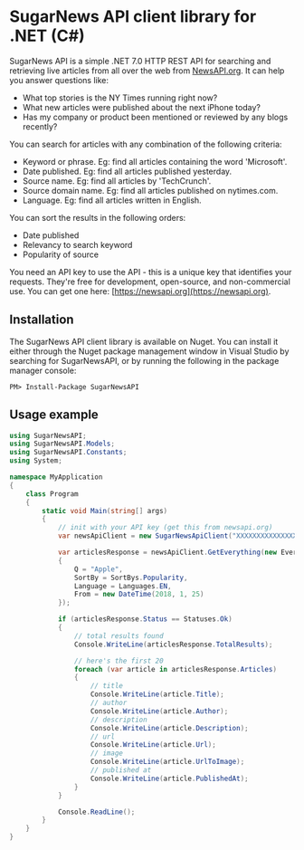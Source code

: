 # SugarNews API client library for .NET (C#)
SugarNews API is a simple .NET 7.0 HTTP REST API for searching and retrieving live articles from all over the web from [NewsAPI.org](https://newsapi.org). It can help you answer questions like:

- What top stories is the NY Times running right now?
- What new articles were published about the next iPhone today?
- Has my company or product been mentioned or reviewed by any blogs recently?

You can search for articles with any combination of the following criteria:

- Keyword or phrase. Eg: find all articles containing the word 'Microsoft'.
- Date published. Eg: find all articles published yesterday.
- Source name. Eg: find all articles by 'TechCrunch'.
- Source domain name. Eg: find all articles published on nytimes.com.
- Language. Eg: find all articles written in English.

You can sort the results in the following orders:

- Date published
- Relevancy to search keyword
- Popularity of source

You need an API key to use the API - this is a unique key that identifies your requests. They're free for development, open-source, and non-commercial use. You can get one here: [https://newsapi.org](https://newsapi.org).

## Installation
The SugarNews API client library is available on Nuget. You can install it either through the Nuget package management window in Visual Studio by searching for SugarNewsAPI, or by running the following in the package manager console:
```shell
PM> Install-Package SugarNewsAPI
```

## Usage example
```csharp
using SugarNewsAPI;
using SugarNewsAPI.Models;
using SugarNewsAPI.Constants;
using System;

namespace MyApplication
{
    class Program
    {
        static void Main(string[] args)
        {
            // init with your API key (get this from newsapi.org)
            var newsApiClient = new SugarNewsApiClient("XXXXXXXXXXXXXXXXXXXXXXXXXXXXXXXX");

            var articlesResponse = newsApiClient.GetEverything(new EverythingRequest
            {
                Q = "Apple",
                SortBy = SortBys.Popularity,
                Language = Languages.EN,
                From = new DateTime(2018, 1, 25)
            });

            if (articlesResponse.Status == Statuses.Ok)
            {
                // total results found
                Console.WriteLine(articlesResponse.TotalResults);

                // here's the first 20
                foreach (var article in articlesResponse.Articles)
                {
                    // title
                    Console.WriteLine(article.Title);
                    // author
                    Console.WriteLine(article.Author);
                    // description
                    Console.WriteLine(article.Description);
                    // url
                    Console.WriteLine(article.Url);
                    // image
                    Console.WriteLine(article.UrlToImage);
                    // published at
                    Console.WriteLine(article.PublishedAt);
                }
            }

            Console.ReadLine();
        }
    }
}
```

